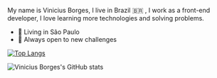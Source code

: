 My name is Vinicius Borges, I live in Brazil 🇧🇷 , I work as a front-end developer, I love learning more technologies and solving problems.


- 📍 Living in São Paulo
- 🔎 Always open to new challenges

[![Top Langs](https://github-readme-stats.vercel.app/api/top-langs/?username=viniciusborgess&layout=compact)](https://github.com/viniciusborgess/github-readme-stats)

![Vinicius Borges's GitHub stats](https://github-readme-stats.vercel.app/api?username=viniciusborgess&show_icons=true&theme=radical)





